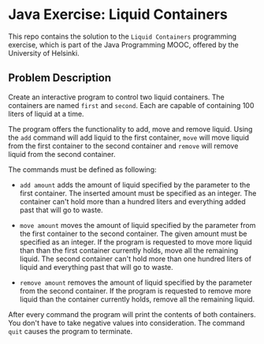 # Java Exercise: Liquid Containers

This repo contains the solution to the `Liquid Containers` programming exercise, which is part of the Java Programming MOOC, offered by the University of Helsinki.

## Problem Description
Create an interactive program to control two liquid containers. The containers are named `first` and `second`. Each are capable of containing 100 liters of liquid at a time.

The program offers the functionality to add, move and remove liquid. Using the `add` command will add liquid to the first container, `move` will move liquid from the first container to the second container and `remove` will remove liquid from the second container.

The commands must be defined as following:

* `add amount` adds the amount of liquid specified by the parameter to the first container. The inserted amount must be specified as an integer. The container can't hold more than a hundred liters and everything added past that will go to waste.

* `move amount` moves the amount of liquid specified by the parameter from the first container to the second container. The given amount must be specified as an integer. If the program is requested to move more liquid than than the first container currently holds, move all the remaining liquid. The second container can't hold more than one hundred liters of liquid and everything past that will go to waste.

* `remove amount` removes the amount of liquid specified by the parameter from the second container. If the program is requested to remove more liquid than the container currently holds, remove all the remaining liquid.

After every command the program will print the contents of both containers. You don't have to take negative values into consideration. The command `quit` causes the program to terminate.